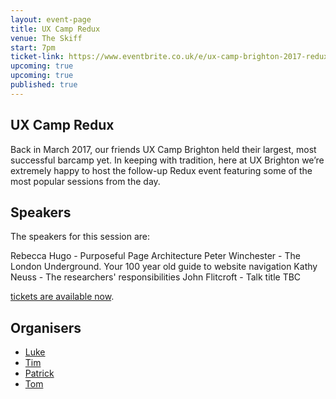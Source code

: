 ```yaml
---
layout: event-page	
title: UX Camp Redux
venue: The Skiff
start: 7pm
ticket-link: https://www.eventbrite.co.uk/e/ux-camp-brighton-2017-redux-tickets-33938435775
upcoming: true
upcoming: true
published: true 
---
```


## UX Camp Redux

Back in March 2017, our friends UX Camp Brighton held their largest, most successful barcamp yet. In keeping with tradition, here at UX Brighton we’re extremely happy to host the follow-up Redux event featuring some of the most popular sessions from the day. 

## Speakers

The speakers for this session are:

Rebecca Hugo - Purposeful Page Architecture
Peter Winchester - The London Underground. Your 100 year old guide to website navigation
Kathy Neuss - The researchers' responsibilities
John Flitcroft - Talk title TBC

<a href="https://www.eventbrite.co.uk/e/ux-camp-brighton-2017-redux-tickets-33938435775">tickets are available now</a>.

## Organisers

- <a href="http://uxbrighton.org.uk/about/#luke">Luke</a>
- <a href="http://uxbrighton.org.uk/about/#tim">Tim</a>
- <a href="http://uxbrighton.org.uk/about/#patrick">Patrick</a>
- <a href="http://uxbrighton.org.uk/about/#tom">Tom</a>
